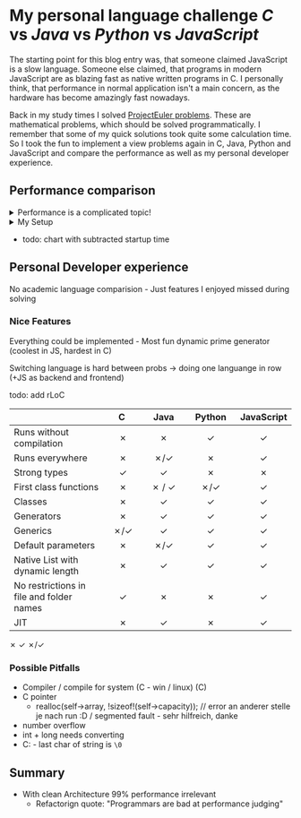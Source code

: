 # My personal language challenge _C_ vs _Java_ vs _Python_ vs _JavaScript_

The starting point for this blog entry was, that someone claimed JavaScript is a slow language. Someone else claimed, that programs in modern JavaScript are as blazing fast as native written programs in C. I personally think, that performance in normal application isn't a main concern, as the hardware has become amazingly fast nowadays.

Back in my study times I solved [ProjectEuler problems](https://projecteuler.net/about). These are mathematical problems, which should be solved programmatically. I remember that some of my quick solutions took quite some calculation time. So I took the fun to implement a view problems again in C, Java, Python and JavaScript and compare the performance as well as my personal developer experience.

## Performance comparison
<details>
  <summary>Performance is a complicated topic!</summary>
  The following are just some basic thoughts about performance:

  First of all you have to define your performance goals. For Example if you have a function as a service, the startup time of a Java VM might be to slow for you (and a full Java VM in general is probably also more expensive in its resource usage than an interpreted language). But if you have a server running 24/7 startup, time is of no concern for you.

  Another question is, if you are interested in the first execution time or on the average of one million executions. An algorithm A can be faster than algorithm B if they both run once, but algorithm B can be faster in average over multiple executions, if it can be better optimized by a JIT compiler.

  This leads me to the next point - compilers. Thinking about optimizing your source code I always remember my mathematical numeric professor. He spent quite some time in optimizing his source source code. But when he compiled and measured the difference, he had to admit, that the program has became slower. The moral is, that human optimization can reduce optimization possible by the compiler.

  Also based on the version of the compiler and runtime the performance of the same program can differ.

  In addition the input data can have a huge impact on the performance. I remember reading a paper about an efficient algorithm for solving the knapsack problem during my study times. The given algorithm outperformed all other algorithm by far with the given test data. But when I ingested random generated data, it was in general way slower than the other algorithm.

  Last but not least performance is probably not the ultimate goal. How much would some performance optimization improve the user experience? Can the revenue be increased or costs be decreased through some performance optimization? How much time does it take to optimize the performance (remember that development time is expensive). Does the optimization make future feature development or maintenance more difficult? ...

  **To put it in a nutshell** when reasoning about performance you should always
  - **measure**
  - think about the tradeoff of code **quality vs performance**.
</details>

<details>
  <summary>My Setup</summary>

  My PC: Windows 10 OS build 19042.685, AMD Ryzen 5 1600X 3.6GH, 16GB Ram

  Used language versions:
    - C: gcc (MinGW.org GCC Build-2) 9.2.0
    - Java: Java(TM) SE Runtime Environment (build 15.0.1+9-18), HotSpot(TM) 64-Bit Server VM (build 15.0.1+9-18, mixed mode, sharing)
    - Python: 3.9.0
    - Node.js: v14.15.0
</details>

- todo: chart with subtracted startup time

## Personal Developer experience
No academic language comparision - Just features I enjoyed missed during solving

### Nice Features
Everything could be implemented - Most fun dynamic prime generator (coolest in JS, hardest in C)

Switching language is hard between probs -> doing one languange in row (+JS as backend and frontend)

todo: add rLoC

|     	| &nbsp;&nbsp;&nbsp;&nbsp;C&nbsp;&nbsp;&nbsp;&nbsp;&nbsp;| &nbsp;&nbsp;&nbsp;Java&nbsp;&nbsp;&nbsp; | &nbsp;&nbsp;Python&nbsp;&nbsp;     	| JavaScript 	|
|:---------------------------------------- 	|:---:	|:----------:	|:----------:	|:----------:	|
|         Runs without compilation         	|  ✗  	|      ✗     	|      ✓     	|      ✓     	|
|         Runs everywhere                 	|  ✗  	|      ✗/✓   	|      ✗     	|      ✓     	|
|               Strong types               	|  ✓  	|      ✓     	|      ✗     	|      ✗     	|
| First class functions                    	| ✗   	| ✗ / ✓      	| ✗/✓        	| ✓          	|
| Classes                                  	| ✗   	| ✓          	| ✓          	| ✓          	|
| Generators                               	| ✗   	| ✓          	| ✓          	| ✓          	|
| Generics                                 	| ✗/✓ 	| ✓          	| ✓          	| ✓          	|
| Default parameters                       	| ✗   	| ✗/✓        	| ✓          	| ✓          	|
| Native List with dynamic length          	| ✗   	| ✓          	| ✓          	| ✓          	|
| No restrictions in file and folder names 	| ✓   	| ✗          	| ✗          	| ✓          	|
|                    JIT                   	|  ✗  	|      ✓     	|      ✗     	|      ✓     	|

✗
✓
✗/✓

### Possible Pitfalls
- Compiler / compile for system (C - win / linux) (C)
- C pointer 
  	- realloc(self->array, !sizeof!(self->capacity)); // error an anderer stelle je nach run :D / segmented fault - sehr hilfreich, danke
- number overflow
- int + long needs converting
- C: - last char of string is `\0`
## Summary
- With clean Architecture 99% performance irrelevant
  - Refactorign quote: "Programmars are bad at performance judging"


